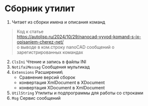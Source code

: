 # Сборник утилит
1. Читает из сборки имена и описания команд
>Код к статье \
https://autolisp.ru/2024/10/29/nanocad-vyvod-komand-s-ix-opisaniem-cherez-net/ \
о выводе в ком.строку nanoCAD сообщений о зарегистрированных командах 

2. `ClsIni` Чтение и запись в файлы INI
3. `NotifaiMessag` Сообщения мультикад
4. `Extensions` Расширения\
	* Сравнение версий сборок
	* конвертация XmlDocument в XDocument
	* конвертация XDocument в XmlDocument
5. `UtilString` Утилиты и подпрограммы для работы со строками
6. `Msg` Сервис сообщений

